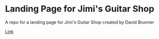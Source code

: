 # Landing Page for Jimi's Guitar Shop
A repo for a landing page for Jimi's Guitar Shop created by David Brunner 

[Link](https://jimis-guitar-shop-landing-page.netlify.app/)
